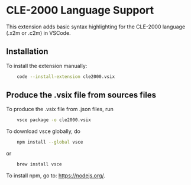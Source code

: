 # CLE-2000 Language Support

This extension adds basic syntax highlighting for the CLE-2000 language (.x2m or .c2m) in VSCode.

## Installation

To install the extension manually:

```bash
    code --install-extension cle2000.vsix
```

## Produce the .vsix file from sources files

To produce the .vsix file from .json files, run

```bash
    vsce package -o cle2000.vsix
```

To download vsce globally, do
```bash
    npm install --global vsce
```
or
```bash
    brew install vsce
```

To install npm, go to: https://nodejs.org/.